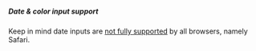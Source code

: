 ##### Date & color input support

Keep in mind date inputs are [not fully supported](https://caniuse.com/#feat=input-datetime) by all browsers, namely Safari.
